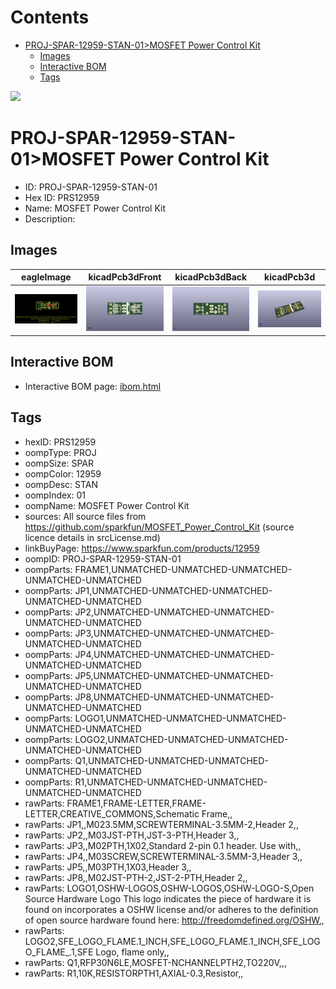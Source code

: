 



Contents
========

* [PROJ-SPAR-12959-STAN-01>MOSFET Power Control Kit](#proj-spar-12959-stan-01mosfet-power-control-kit)
	* [Images](#images)
	* [Interactive BOM](#interactive-bom)
	* [Tags](#tags)
  
![][im]
# PROJ-SPAR-12959-STAN-01>MOSFET Power Control Kit

- ID: PROJ-SPAR-12959-STAN-01
- Hex ID: PRS12959
- Name: MOSFET Power Control Kit
- Description: 

## Images
  
  

|eagleImage|kicadPcb3dFront|kicadPcb3dBack|kicadPcb3d|
| :---: | :---: | :---: | :---: |
|[![eagleImage](eagleImage_140.png)](eagleImage_.png)|[![kicadPcb3dFront](kicadPcb3dFront_140.png)](kicadPcb3dFront_.png)|[![kicadPcb3dBack](kicadPcb3dBack_140.png)](kicadPcb3dBack_.png)|[![kicadPcb3d](kicadPcb3d_140.png)](kicadPcb3d_.png)|

## Interactive BOM

- Interactive BOM page: [ibom.html](kicad/bom/ibom.html)

## Tags

- hexID: PRS12959
- oompType: PROJ
- oompSize: SPAR
- oompColor: 12959
- oompDesc: STAN
- oompIndex: 01
- oompName: MOSFET Power Control Kit
- sources: All source files from https://github.com/sparkfun/MOSFET_Power_Control_Kit (source licence details in srcLicense.md)
- linkBuyPage: https://www.sparkfun.com/products/12959
- oompID: PROJ-SPAR-12959-STAN-01
- oompParts: FRAME1,UNMATCHED-UNMATCHED-UNMATCHED-UNMATCHED-UNMATCHED
- oompParts: JP1,UNMATCHED-UNMATCHED-UNMATCHED-UNMATCHED-UNMATCHED
- oompParts: JP2,UNMATCHED-UNMATCHED-UNMATCHED-UNMATCHED-UNMATCHED
- oompParts: JP3,UNMATCHED-UNMATCHED-UNMATCHED-UNMATCHED-UNMATCHED
- oompParts: JP4,UNMATCHED-UNMATCHED-UNMATCHED-UNMATCHED-UNMATCHED
- oompParts: JP5,UNMATCHED-UNMATCHED-UNMATCHED-UNMATCHED-UNMATCHED
- oompParts: JP8,UNMATCHED-UNMATCHED-UNMATCHED-UNMATCHED-UNMATCHED
- oompParts: LOGO1,UNMATCHED-UNMATCHED-UNMATCHED-UNMATCHED-UNMATCHED
- oompParts: LOGO2,UNMATCHED-UNMATCHED-UNMATCHED-UNMATCHED-UNMATCHED
- oompParts: Q1,UNMATCHED-UNMATCHED-UNMATCHED-UNMATCHED-UNMATCHED
- oompParts: R1,UNMATCHED-UNMATCHED-UNMATCHED-UNMATCHED-UNMATCHED
- rawParts: FRAME1,FRAME-LETTER,FRAME-LETTER,CREATIVE_COMMONS,Schematic Frame,,
- rawParts: JP1,,M023.5MM,SCREWTERMINAL-3.5MM-2,Header 2,,
- rawParts: JP2,,M03JST-PTH,JST-3-PTH,Header 3,,
- rawParts: JP3,,M02PTH,1X02,Standard 2-pin 0.1 header. Use with,,
- rawParts: JP4,,M03SCREW,SCREWTERMINAL-3.5MM-3,Header 3,,
- rawParts: JP5,,M03PTH,1X03,Header 3,,
- rawParts: JP8,,M02JST-PTH-2,JST-2-PTH,Header 2,,
- rawParts: LOGO1,OSHW-LOGOS,OSHW-LOGOS,OSHW-LOGO-S,Open Source Hardware Logo This logo indicates the piece of hardware it is found on incorporates a OSHW license and/or adheres to the definition of open source hardware found here: http://freedomdefined.org/OSHW,,
- rawParts: LOGO2,SFE_LOGO_FLAME.1_INCH,SFE_LOGO_FLAME.1_INCH,SFE_LOGO_FLAME_.1,SFE Logo, flame only,,
- rawParts: Q1,RFP30N6LE,MOSFET-NCHANNELPTH2,TO220V,,,
- rawParts: R1,10K,RESISTORPTH1,AXIAL-0.3,Resistor,,



[im]: kicadPcb3d_450.png
